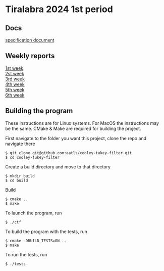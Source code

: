 # Tiralabra 2024 1st period

## Docs
[specification document](./docs/specification-document.md)

## Weekly reports
[1st week](./docs/weekly-report-1.md)\
[2st week](./docs/weekly-report-2.md)\
[3rd week](./docs/weekly-report-3.md)\
[4th week](./docs/weekly-report-4.md)\
[5th week](./docs/weekly-report-5.md)\
[6th week](./docs/weekly-report-6.md)

## Building the program
These instructions are for Linux systems. For MacOS the instructions may be the same. CMake & Make are required for building the project.

First navigate to the folder you want this project, clone the repo and navigate there
```
$ git clone git@github.com:aatls/cooley-tukey-filter.git
$ cd cooley-tukey-filter
```
Create a build directory and move to that directory
```
$ mkdir build
$ cd build
```
Build
```
$ cmake ..
$ make
```
To launch the program, run
```
$ ./ctf
```
To build the program with the tests, run
```
$ cmake -DBUILD_TESTS=ON ..
$ make
```
To run the tests, run
```
$ ./tests
```
